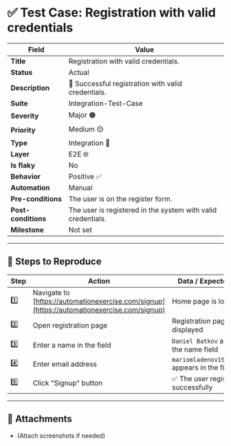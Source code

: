 # ✅ Test Case: Registration with valid credentials

| Field              | Value                                           |
|--------------------|--------------------------------------------------|
| **Title**          | Registration with valid credentials.            |
| **Status**         | Actual                                           |
| **Description**    | 🎯 Successful registration with valid credentials. |
| **Suite**          | Integration-Test-Case                           |
| **Severity**       | Major 🟠                                         |
| **Priority**       | Medium 🟡                                        |
| **Type**           | Integration 🔗                                  |
| **Layer**          | E2E 🌐                                           |
| **Is flaky**       | No                                               |
| **Behavior**       | Positive ✅                                      |
| **Automation**     | Manual                                           |
| **Pre-conditions** | The user is on the register form.               |
| **Post-conditions**| The user is registered in the system with valid credentials. |
| **Milestone**      | Not set                                          |

---

## 📝 Steps to Reproduce

| Step | Action                                  | Data / Expected Result                         |
|------|-----------------------------------------|------------------------------------------------|
| 1️⃣  | Navigate to [https://automationexercise.com/signup](https://automationexercise.com/signup) | Home page is loaded                            |
| 2️⃣  | Open registration page                  | Registration page is displayed                 |
| 3️⃣  | Enter a name in the field               | `Daniel Batkov` appears in the name field      |
| 4️⃣  | Enter email address                     | `mariomladenov19023@abv.bg` appears in the field |
| 5️⃣  | Click "Signup" button                   | ✅ The user registered successfully             |

---

## 📎 Attachments

* (Attach screenshots if needed)

